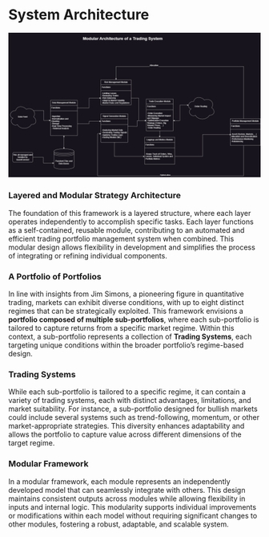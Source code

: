 # System Architecture

![System Architecture](<[Overview] Modular Architecture of a Trading System.drawio.png>)

### Layered and Modular Strategy Architecture

The foundation of this framework is a layered structure, where each layer operates independently to accomplish specific tasks. Each layer functions as a self-contained, reusable module, contributing to an automated and efficient trading portfolio management system when combined. This modular design allows flexibility in development and simplifies the process of integrating or refining individual components.

### A Portfolio of Portfolios

In line with insights from Jim Simons, a pioneering figure in quantitative trading, markets can exhibit diverse conditions, with up to eight distinct regimes that can be strategically exploited. This framework envisions a **portfolio composed of multiple sub-portfolios**, where each sub-portfolio is tailored to capture returns from a specific market regime. Within this context, a sub-portfolio represents a collection of **Trading Systems**, each targeting unique conditions within the broader portfolio’s regime-based design.

### Trading Systems

While each sub-portfolio is tailored to a specific regime, it can contain a variety of trading systems, each with distinct advantages, limitations, and market suitability. For instance, a sub-portfolio designed for bullish markets could include several systems such as trend-following, momentum, or other market-appropriate strategies. This diversity enhances adaptability and allows the portfolio to capture value across different dimensions of the target regime.

### Modular Framework

In a modular framework, each module represents an independently developed model that can seamlessly integrate with others. This design maintains consistent outputs across modules while allowing flexibility in inputs and internal logic. This modularity supports individual improvements or modifications within each model without requiring significant changes to other modules, fostering a robust, adaptable, and scalable system.